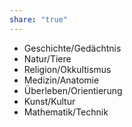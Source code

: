 ```yaml
---
share: "true"
---
```

- Geschichte/Gedächtnis  
- Natur/Tiere  
- Religion/Okkultismus  
- Medizin/Anatomie  
- Überleben/Orientierung  
- Kunst/Kultur  
- Mathematik/Technik